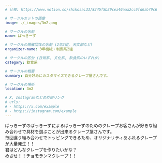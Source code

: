 ```yaml
---
# 仕様: https://www.notion.so/shikosai33/8345f5b29cea40aaa2cc9fd6ab79c6a6?pvs=4#5438a1577b604f39a67658a72f2283b8

# サークルカットの画像
image: ./_images/3m2.png

# サークルの名前
name: ばっきーず

# サークルの開催団体の名前 (2年2組, 天文部など)
organizer-name: 3年機械・制御系2組

# サークルの区分 (技術系, 文化系, 飲食系のいずれか)
category: 飲食系

# サークルの概要
summary: 自分好みにカスタマイズできるクレープ屋さんです。

# サークルの場所
location: 3m2

# X, Instagramなどの外部リンク
# urls:
# - https://x.com/example
# - https://instagram.com/example
---
```

<p class="text-base font-Dela text-mauve-11">
ばっきーずのばっきーずによるばっきーずのためのクレープお客さんが好きな組み合わせで具材を選ぶことが出来るクレープ屋さんです。<br>
毎回違う組み合わせでトッピングできるため、オリジナリティあふれるクレープが大量発生！！<br>
君はどんなクレープを作りたいかな？<br>
めざせ！！チョモランマクレープ！！
</p>
